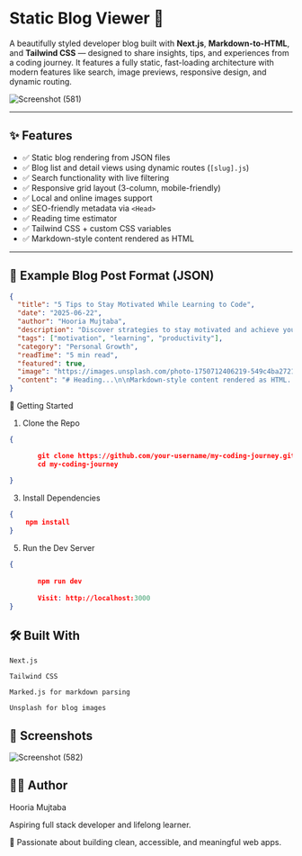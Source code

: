 # Static Blog Viewer 🚀

A beautifully styled developer blog built with **Next.js**, **Markdown-to-HTML**, and **Tailwind CSS** — designed to share insights, tips, and experiences from a coding journey. It features a fully static, fast-loading architecture with modern features like search, image previews, responsive design, and dynamic routing.


![Screenshot (581)](https://github.com/user-attachments/assets/b203eb1b-fe05-4e95-b453-db396b69347d)

---

## ✨ Features

- ✅ Static blog rendering from JSON files
- ✅ Blog list and detail views using dynamic routes (`[slug].js`)
- ✅ Search functionality with live filtering
- ✅ Responsive grid layout (3-column, mobile-friendly)
- ✅ Local and online images support
- ✅ SEO-friendly metadata via `<Head>`
- ✅ Reading time estimator
- ✅ Tailwind CSS + custom CSS variables
- ✅ Markdown-style content rendered as HTML

---

## 🧪 Example Blog Post Format (JSON)

```json
{
  "title": "5 Tips to Stay Motivated While Learning to Code",
  "date": "2025-06-22",
  "author": "Hooria Mujtaba",
  "description": "Discover strategies to stay motivated and achieve your coding goals.",
  "tags": ["motivation", "learning", "productivity"],
  "category": "Personal Growth",
  "readTime": "5 min read",
  "featured": true,
  "image": "https://images.unsplash.com/photo-1750712406219-549c4ba27210?w=700&q=60",
  "content": "# Heading...\n\nMarkdown-style content rendered as HTML..."
}
```
🚀 Getting Started
1. Clone the Repo

```json
{

       git clone https://github.com/your-username/my-coding-journey.git
       cd my-coding-journey

}
```

   
3. Install Dependencies


```json
{
    npm install  
}
```
  
   
5. Run the Dev Server

```json
{
 
       npm run dev
   
       Visit: http://localhost:3000    
}
```

## 🛠 Built With

    Next.js

    Tailwind CSS

    Marked.js for markdown parsing

    Unsplash for blog images

## 📸 Screenshots

![Screenshot (582)](https://github.com/user-attachments/assets/6509ec72-417a-4e3b-95de-66dad29770f6)


## 🙋‍♀️ Author
Hooria Mujtaba

Aspiring full stack developer and lifelong learner.

💼 Passionate about building clean, accessible, and meaningful web apps.




